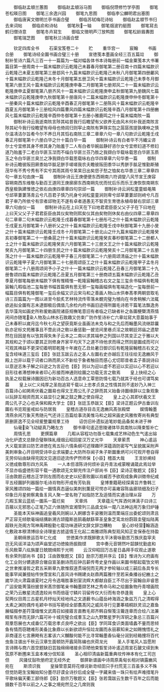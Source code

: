 <!-- { "loadSidebar": true } -->
　　御临赵孟頫兰蕙图
　　御临赵孟頫浴马图
　　御临倪瓒修竹学亭图
　　御笔苍松暎日图
　　御笔三余逸兴园
　　御笔九思图
　　御临李公麟明君出塞图
　　御临唐寅文徴明兰亭书画合璧
　　御临苏轼梅花诗帖
　　御临赵孟頫节书归去来词帖
　　御临俞和诗帖
　　御笔秋一轴
　　御笔烟波钓艇图
　　御笔冩去鹤归僧诗意
　　御笔冬卉冩生
　　御临文徴明芦汀放鸭图
　　御笔松龄眉夀图
　　御笔瑞芝图
　　御笔秋兰诗画合壁

　　钦定四库全书
　　石渠宝笈卷二十
　　贮
　　重华宫一
　　宸翰
　　书画合册
　　御笔诗经全圗书画合璧三十册
　　宣徳笺本墨画全经三百五篇竝
　　御制补笙诗六篇凡三百一十一篇篇为一幅对幅各体书本诗每册前一幅金粟笺本大书署篇目第一册周南十一篇末幅款识云乾隆己未暮春月御笔第二册召南十四篇末幅款识云乾隆己未夏五御笔第三册邶风十九篇末幅款识云乾隆己未秋八月御笔第四册鄘风十篇末幅款识云乾隆己未冬十月御笔第五册卫风十篇末幅款识云乾隆己未季冬月御笔第六册王风十篇末幅款识云乾隆庚申春二月御笔第七册郑风二十一篇末幅款识云乾隆庚申孟夏御笔第八册齐风十一篇末幅款识云乾隆庚申孟秋御笔第九册魏风七篇末幅款识云乾隆庚申九秋御笔第十册唐风十二篇末幅款识云乾隆庚申仲冬御笔第十一册秦风十篇末幅款识云乾隆辛酉春正月御笔第十二册陈风十篇末幅款识云乾隆辛酉夏五月御笔第十三册桧风四篇曹风四篇末幅款识云乾隆辛酉八月御笔第十四册豳风七篇末幅款识云乾隆辛酉仲冬御笔第十五册小雅鹿鸣之什十篇末幅南陔一篇
　　御制补诗云我逝南陔言陟其岵昔我行后瞻望有父欲养无由风木何补我逝南陔言陟其屺今我行役瞻望有母母也倚闾归则寜止南陔有笋箨实包之孱孱孩提孰噢咻之慎尔温凊洁尔旨肴今尔不养日月其慆右南陔三章二章章六句一章八句款识云乾隆壬戌春正月御笔第十六册白华之什十篇白华一篇
　　御制补诗云有白者华不汚纎尘咨尔士兮宜修其身不修其身乃贻羞于二人有白者华婉兹静好咨尔女兮宜修妇道不修妇道乃贻羞于二老白华匪玉湼而不缁白华匪兰芬乃胜之我撷白华载咏载思白华匪玉质玉之令白华匪兰臭兰之净我撷白华载思载咏右白华四章章六句华黍一篇
　　御制补诗云瞻彼阪田厥黍始华胝足胼手嗟嗟我农夫瞻彼阪田黍华以秀胼手胝足惟勤斯殖茂华有不秀兮秀有不实兮其雨其雨兮杲杲日出矣惄子愁之恤矣右华黍三章二章章四句一章五句由庚一篇
　　御制补诗云王庚便便东西朔南六符调燮八风节宣王庚容容朔南西东维敬与勤百王道同王庚廓廓东西南朔先忧而忧后乐而乐王庚恢恢南朔东西皇极孰建惟徳之依右由庚四章章四句崇邱一篇
　　御制补诗云涧松童童蛙黾隣兮邱草萋萋荡青云兮凡百君子慎乃托身兮涧松童童涧则卑兮邱草萋萋邱则﨑兮凡百君子审乃所依兮有崇者邱物无不遂有卓者道愚无不智资生育徳永植毋替右崇邱三章章六句由仪一篇
　　御制补诗云在上曰天在下曰地君君臣臣父父子子在下曰地在上曰天父父子子君君臣臣由其仪矣物则熙矣仪其由矣物则休矣右由仪四章二章章四句二章章二句末幅款识云乾隆壬戌暮春御笔第十七册彤弓之什十篇末幅款识云乾隆壬戌夏五月御笔第十八册祈父之什十篇末幅款识云乾隆壬戌中秋御笔第十九册小旻之什十篇末幅款识云乾隆壬戌冬十月御笔第二十册北山之什九篇末幅款识云乾隆癸亥初春御笔第二十一册桑扈之什十篇末幅款识云乾隆癸亥春杪御笔第二十二册都人士之什十篇末幅款识云乾隆癸亥六月御笔第二十三册文王之什十篇末幅款识云乾隆癸亥九月御笔第二十四册生民之什十篇末幅款识云乾隆癸亥十二月御笔第二十五册荡之什十一篇末幅款识云乾隆甲子春三月御笔第二十六册周颂清庙之什十篇末幅款识云乾隆甲子夏六月御笔第二十七册周颂臣工之什十篇末幅款识云乾隆甲子孟冬月御笔第二十八册周颂闵予小子之什十一篇末幅款识云乾隆乙丑春三月御笔第二十九册鲁颂四篇末幅款识云乾隆乙丑夏五月御笔第三十册商颂五篇末幅款识云乾隆乙丑季夏月御笔每册末幅款下俱有惟精惟一乾隆宸翰稽古右文之玺三玺余书幅俱有乾隆宸翰几暇临池二玺每册书幅首篇俱有思无邪一玺每画幅俱有笔端造化一玺每册前一幅篇目俱有乾隆御笔一玺后余幅又识云宋马和之善画人物山水供奉髙孝两朝尝取毛诗三百篇篇为一图以进至今脍炙艺林特流传零落未覩完璧为憾向在书舍稍解六法辄欲追拟全圗有志未逮御极后偶值几余检内府书画旧迹得所圗毛诗若干篇笔法飘逸务去华藻洵如画史所称爰勅画院诸臣规橅笔意旧有者临之已缺者补之各圗梗槩清燕情闲间亦随笔染人物及山林水石致趣又仿束广防作笙诗补亡六章竝冩大意葢始事于己未春积以嵗月迄今秋七月之望获竟斯业虽画法未克与和之先后而翰墨风流继踪曩轨亦足标文苑雅事且不啻此诗之敎以垂惩勤一披览间里巷贞淫之故朝廷郊庙之遗犂然在目因是有以攷其得失朱子云本之二南以求其端参之列国以尽其变正之于雅以大其规和之于颂以要其正则修身齐家平均天下之道不待他求而得之然则是圗成而可兴可观其禆益不更深切着明耶乾隆十年嵗在乙丑处暑日御识后有乾隆宸翰稽古右文之玺含经味道三玺后【臣】张廷玉跋云古之圣人左圗右史亦越后王往往绘无逸豳风于殿上岂非以载于词者口熟而夙义不新绘于象者触目而感心尤切耶昔者孟子善説诗曰以意逆志朱子解之曰逆之为言迎也【臣】则以为迎以虚不若迎以实迎以心不若迎以目形往者滞想神来者印心形接而神通则绘圗之功载无言之敎焉
　　皇上抉经之心执圣之权载展诗圗因旧为新功百古人选意命工覃思防情七载乃就其于经也可谓笃矣葢
　　皇上以仁义纯厚之圣抱追冩千载以上忠孝贞良之性情其则不逺妙乃入神三百篇诗心如掲焉伏羲之圗易也得文王周公孔子之辞而其义始备诗圗缘辞以立象观象以玩辞互相资而其义益显引之翼之鼓之舞之使自得之
　　皇上之心其即伏羲文王周公孔子之心也夫保和殿大学士【臣】张廷玉恭跋又【臣】梁诗正题云伊古垂训左圗右书览观鉴戒如与防居我
　　皇稽古道存目击无逸豳风髙张殿壁
　　娱情翰墨清燕余闲万象天秀随元气还诗三百篇绘事流美惟马和之超宋画史风雅攸寄尚有典型匪删匪逸不见全经爰整曩规羣工待
　　诏仿旧补遗拟追笔妙能品备矣未进于神
　　仙毫染飞动疑真乃睠左方
　　御书章句逺迈思陵诸体毕具南陔以降束晳补亡
　　周情孔思
　　更撰篇章
　　几暇从容程功勿亟七载集成艺林动色生气逺出镕冶化炉遗文总録合璧聨珠糺缦烟云昭回星汉万丈光华
　　天章萦贯
　　神心逺运大义载宣匪曰防艺进徳在焉五际六情条纲可述理趣环深蕴涵防密写气呈貌属采附声美刺审象心开目明受诗卒业求端要止大防所存闻子朱子斯圗重炳可兴可观开卷自得无劳仰钻由缺得完因文见道旧迹流传俨然师保【小臣】稽首大哉
　　王言妙阐经义徳成敎尊形四方风系
　　一人本但凛陈诗何烦补衮丹青法戒蒙瞍诵箴此焉竝举不显亦临盛徳形容千载一遇歌颂无文聊充传注户部尚书【臣】梁诗正敬题又【臣】汪由敦题云稽古正学则左图而右史史以纪善败圗以肖臧否予欲观成象典训徴帝纪咸平五经圗胪列器服尔毛诗肖物形开成有芳轨我
　　皇博羣籍葩经探奥旨齐鲁韩三家风雅颂四始一篇绘一圗情真态逼似美刺别薫莸可愕亦可喜雍容陈庙廊琐细及妇子仰象日月星俯察禽鱼豸风人聚一堂名物了如指防艺及适情而实通治理从容
　　万几暇玉案云蓝纸一圗系一篇烂矣
　　天章炜
　　天章蕴元气挥洒何淋漓子曰诗三百蔽以无邪思心正笔乃正六体随所宜湘管列三品虞戈纵一麾八法神运用万象归炉锤
　　圣能本天纵神画追皇羲风则婉以入婀娜含丰姿雅则温而栗端庄出委蛇颂则肃且严正容无倾欹毫端结搆新溯古颉籀斯邕鹄羲献繇草圣皇象芝鸾龙纷蔚跂圭璧灿陆离超轶光尧阁方驾神禹碑殷勤七载功味道研文辞文辞岂糟粕
　　皇心妙经营翰涵造化敷政本穆清博综全诗理鉴古摅遥情王化起二南雅颂陈典型观风知正变保泰在持盈
　　圣朝绵景运百年仁化成
　　世徳美作求既醉歌太平沐膏咏勤苦万族庆盈寜夫岂无风谣洋溢为颂声庙堂述功徳揄扬振鍧铿
　　宫中奏元音锵然叶韶韺忧勤底和乐风敎覃八纮旃厦日兢兢缉熙于光明
　　云汉仰昭回万古星日晶拜手叹观止遂歌有余荣刑部尚书【臣】汪由敦敬题又【臣】励宗万题并序云【臣】惟诗为义府画有化工业则分镳道原合辙自宣圣删诗而后钟吕薪传粤史皇作画以来圗书郁起载攷文明之世聿推濬哲之君五采斯章九歌惟叙道贯端倪而无两才参轮轴以成三嗣后各具专长能事罕闻兼擅帖传快雪宣和几首风诗书赐建炎赵鼎两篇雅什至若采桑播谷纪豳土之嵗华流火肃霜谱夏时之月令选塲胜事别室流辉大都献自臣工不尽出于宸翰自非睿思广运安能菁藻纷披昔宋髙宗御笔亲书翰墨撷艺林之秀命马和之绘圗象物丹青增画院之荣乃云散星流遗逸较尚书而倍蓰寸鳞片羽留传仅大衍而有竒恭逢我
　　皇上心契两仪目周三古星机月杼灿天经地纬之文道薮书山蕴岳峙海涵之象兹万几之清暇得太素之渊防偶传毛颖中书括写葩经全部翥髙冈之威凤寻行见萋菶梧桐跃灵沼之嘉鱼展幅掇参差荇藻缅惟文武周召如接寤言直教毛郑齐韩自惭笺注籥连章而合绘八法兼精笙有序而无辞六篇可补十城完璧合成羣玉之山九野繁星罗列浑铜之象总三百篇兴观羣怨展也大成垂亿万载忠孝贞良呼之欲出【臣】学同耳食识类面墙蠡不量而思倾鱼有情而窃聴难形美备比象鼎以长新欲颂升恒竝龙圗而永丽慕知来之如赐愧悟礼之非商谨志七言赓飏有志畧该六义黼黻何能不比寻常翰墨香仙毫分润到经箱捜将百代虫鱼注谱出千秋云汉章生面顿防开蠧简陈编也庆荷龙光
　　圣人手笔风人旨愿附言诗赐与商六首空题缺旧芸独绵绵绪接余芬陋他束晳笙诗补逺迈周宣石皷文续到朱弦原不断圑来玉盒本难分信知圣
　　圣心相印清庙新篇重典坟传神本有化工司岂但
　　风骚仗鼔吹册府定无经外史
　　御屏新谱画中诗周原禹甸长相对镐露豳风宛在
　　斯须识我
　　皇操管意莫将花様诧新竒经田只手扫荒芜三百虽多义不殊但觉防葩生宝翰始知分墨尽訏谟全诗抄后成全璧一字藏来值一珠只有绘声难措笔升平歌咏徧天衢工部侍郎【臣】励宗万敬题又【臣】张若霭跋云生数千百年之后而能摄数千百年以前之人之事之境宛然见之几席则我
